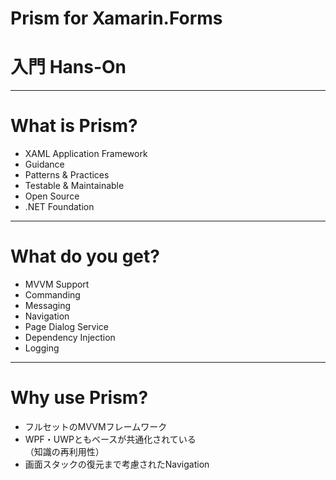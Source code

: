 # Prism for Xamarin.Forms
# 入門 Hans-On

---


# What is Prism?

* XAML Application Framework  
* Guidance  
* Patterns & Practices  
* Testable & Maintainable  
* Open Source  
* .NET Foundation  

---


# What do you get?

* MVVM Support
* Commanding
* Messaging
* Navigation
* Page Dialog Service
* Dependency Injection
* Logging

---


# Why use Prism?  

* フルセットのMVVMフレームワーク  
* WPF・UWPともベースが共通化されている  
（知識の再利用性）  
* 画面スタックの復元まで考慮されたNavigation
